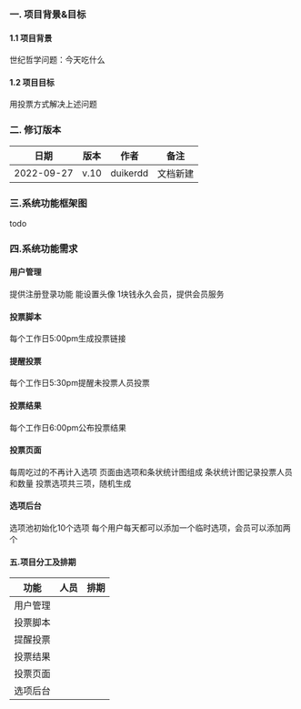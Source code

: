 ### 一. 项目背景&目标
#### 1.1 项目背景
世纪哲学问题：今天吃什么
#### 1.2 项目目标
用投票方式解决上述问题

### 二. 修订版本
|日期|版本|作者|备注|
|----|----|----|----|
|2022-09-27|v.10|duikerdd|文档新建|
### 三.系统功能框架图
todo
### 四.系统功能需求
#### 用户管理
提供注册登录功能
能设置头像
1块钱永久会员，提供会员服务
#### 投票脚本
每个工作日5:00pm生成投票链接
#### 提醒投票
每个工作日5:30pm提醒未投票人员投票
#### 投票结果
每个工作日6:00pm公布投票结果
#### 投票页面
每周吃过的不再计入选项
页面由选项和条状统计图组成
条状统计图记录投票人员和数量
投票选项共三项，随机生成
#### 选项后台
选项池初始化10个选项
每个用户每天都可以添加一个临时选项，会员可以添加两个
#### 五.项目分工及排期
|功能|人员|排期|
|----|----|----|
|用户管理||
|投票脚本||
|提醒投票||
|投票结果||
|投票页面||
|选项后台||
